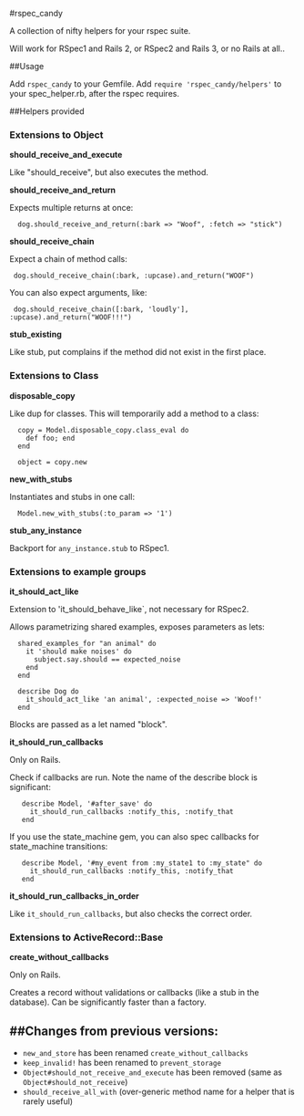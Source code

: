 #rspec_candy


A collection of nifty helpers for your rspec suite.

Will work for RSpec1 and Rails 2, or RSpec2 and Rails 3, or no Rails at all..


##Usage

Add `rspec_candy` to your Gemfile.
Add `require 'rspec_candy/helpers'` to your spec_helper.rb, after the rspec requires.


##Helpers provided


### Extensions to **Object**

**should_receive_and_execute**

  Like "should_receive", but also executes the method.


**should_receive_and_return**

  Expects multiple returns at once:
    
      dog.should_receive_and_return(:bark => "Woof", :fetch => "stick")


**should_receive_chain**

  Expect a chain of method calls:

     dog.should_receive_chain(:bark, :upcase).and_return("WOOF")


  You can also expect arguments, like:
 
     dog.should_receive_chain([:bark, 'loudly'], :upcase).and_return("WOOF!!!")
        
 
**stub_existing**
  
  Like stub, put complains if the method did not exist in the first place.


### Extensions to **Class**

**disposable_copy**

  Like dup for classes. This will temporarily add a method to a class:

      copy = Model.disposable_copy.class_eval do
        def foo; end
      end

      object = copy.new


**new_with_stubs**
  
  Instantiates and stubs in one call:

      Model.new_with_stubs(:to_param => '1')

**stub_any_instance**

  Backport for `any_instance.stub` to RSpec1.

 
### Extensions to **example groups**

**it_should_act_like**

  Extension to 'it_should_behave_like`, not necessary for RSpec2.

  Allows parametrizing shared examples, exposes parameters as lets:

      shared_examples_for "an animal" do
        it 'should make noises' do
          subject.say.should == expected_noise
        end
      end

      describe Dog do
        it_should_act_like 'an animal', :expected_noise => 'Woof!'
      end


  Blocks are passed as a let named "block".


**it_should_run_callbacks**

   Only on Rails.

   Check if callbacks are run. Note the name of the describe block is significant:

       describe Model, '#after_save' do
         it_should_run_callbacks :notify_this, :notify_that
       end
  
   If you use the state_machine gem, you can also spec callbacks for state_machine transitions:


       describe Model, '#my_event from :my_state1 to :my_state" do
         it_should_run_callbacks :notify_this, :notify_that
       end

**it_should_run_callbacks_in_order**

  Like `it_should_run_callbacks`, but also checks the correct order.

  
  

### Extensions to **ActiveRecord::Base**

**create_without_callbacks**
  
  Only on Rails.

  Creates a record without validations or callbacks (like a stub in the database). Can be significantly faster than a factory.



##Changes from previous versions:
-------------------------------

- `new_and_store` has been renamed `create_without_callbacks`
- `keep_invalid!` has been renamed to `prevent_storage`
- `Object#should_not_receive_and_execute` has been removed (same as `Object#should_not_receive`)
- `should_receive_all_with` (over-generic method name for a helper that is rarely useful)

